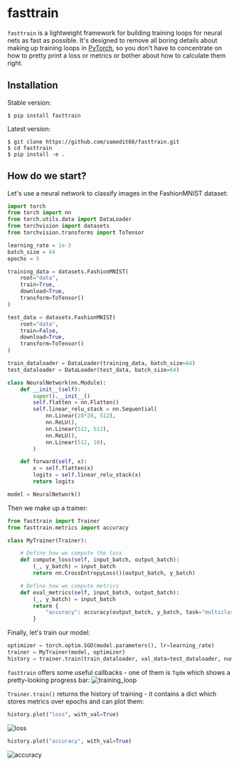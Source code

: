 # fasttrain
`fasttrain` is a lightweight framework for building training loops for neural nets as fast as possible. It's designed to remove all boring details about making up training loops in [PyTorch](https://pytorch.org/), so you don't have to concentrate on how to pretty print a loss or metrics or bother about how to calculate them right.

## Installation
Stable version:
```
$ pip install fasttrain
```
Latest version:
```
$ git clone https://github.com/samedit66/fasttrain.git
$ cd fasttrain
$ pip install -e .
```

## How do we start?
Let's use a neural network to classify images in the FashionMNIST dataset:
```python
import torch
from torch import nn
from torch.utils.data import DataLoader
from torchvision import datasets
from torchvision.transforms import ToTensor

learning_rate = 1e-3
batch_size = 64
epochs = 5

training_data = datasets.FashionMNIST(
    root="data",
    train=True,
    download=True,
    transform=ToTensor()
)

test_data = datasets.FashionMNIST(
    root="data",
    train=False,
    download=True,
    transform=ToTensor()
)

train_dataloader = DataLoader(training_data, batch_size=64)
test_dataloader = DataLoader(test_data, batch_size=64)

class NeuralNetwork(nn.Module):
    def __init__(self):
        super().__init__()
        self.flatten = nn.Flatten()
        self.linear_relu_stack = nn.Sequential(
            nn.Linear(28*28, 512),
            nn.ReLU(),
            nn.Linear(512, 512),
            nn.ReLU(),
            nn.Linear(512, 10),
        )

    def forward(self, x):
        x = self.flatten(x)
        logits = self.linear_relu_stack(x)
        return logits

model = NeuralNetwork()
```

Then we make up a trainer:
```python
from fasttrain import Trainer
from fasttrain.metrics import accuracy

class MyTrainer(Trainer):

    # Define how we compute the loss
    def compute_loss(self, input_batch, output_batch):
        (_, y_batch) = input_batch
        return nn.CrossEntropyLoss()(output_batch, y_batch)

    # Define how we compute metrics
    def eval_metrics(self, input_batch, output_batch):
        (_, y_batch) = input_batch
        return {
            "accuracy": accuracy(output_batch, y_batch, task="multiclass")
        }
```

Finally, let's train our model:
```python
optimizer = torch.optim.SGD(model.parameters(), lr=learning_rate)
trainer = MyTrainer(model, optimizer)
history = trainer.train(train_dataloader, val_data=test_dataloader, num_epochs=epochs)
```
`fasttrain` offers some useful callbacks - one of them is `Tqdm` which shows a pretty-looking progress bar:
![training_loop](https://github.com/samedit66/fasttrain/assets/45196253/edecaee0-1c92-4a9f-ac3d-639c458a2ab5)

`Trainer.train()` returns the history of training - it contains a dict which stores metrics over epochs and can plot them:
```python
history.plot("loss", with_val=True)
```
![loss](https://github.com/samedit66/fasttrain/assets/45196253/efc0c9e9-4459-4bce-81ec-3c1a53cf51f1)
```python
history.plot("accuracy", with_val=True)
```
![accuracy](https://github.com/samedit66/fasttrain/assets/45196253/336bdef0-9f06-4887-8cb5-05255c89b228)
